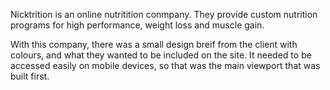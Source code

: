Nicktrition is an online nutritition conmpany. They provide custom nutrition programs for high performance, weight loss and muscle gain. 

With this company, there was a small design breif from the client with colours, and what they wanted to be included on the site. It needed to be accessed easily on mobile devices, so that was the main viewport that was built first. 
